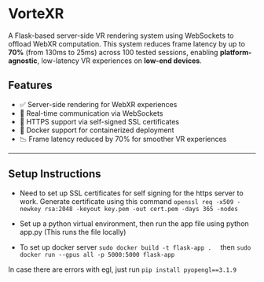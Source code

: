 # VorteXR

A Flask-based server-side VR rendering system using WebSockets to offload WebXR computation. This system reduces frame latency by up to **70%** (from 130ms to 25ms) across 100 tested sessions, enabling **platform-agnostic**, low-latency VR experiences on **low-end devices**.

## Features

- ✅ Server-side rendering for WebXR experiences  
- 🔄 Real-time communication via WebSockets  
- 🔐 HTTPS support via self-signed SSL certificates  
- 🐳 Docker support for containerized deployment  
- 📉 Frame latency reduced by 70% for smoother VR experiences  

---

## Setup Instructions
-  Need to set up SSL certificates for self signing for the https server to work. Generate certificate using this command ```openssl req -x509 -newkey rsa:2048 -keyout key.pem -out cert.pem -days 365 -nodes```

- Set up a python virtual environment, then run the app file using python app.py (This runs the file locally)

- To set up docker server ```sudo docker build -t flask-app .  ``` then ``` sudo docker run --gpus all -p 5000:5000 flask-app   ```


In case there are errors with egl, just run ```pip install pyopengl==3.1.9```
